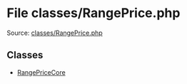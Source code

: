 File classes/RangePrice.php
=========

Source: [classes/RangePrice.php](https://github.com/PrestaShop/PrestaShop/blob/1.5.0.9/classes/RangePrice.php)


Classes
-------

* [RangePriceCore](class.RangePriceCore.md)

